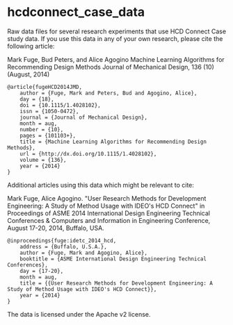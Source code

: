 hcdconnect_case_data
====================

Raw data files for several research experiments that use HCD Connect Case study data. If you use this data in any of your own research, please cite the following article:

Mark Fuge, Bud Peters, and Alice Agogino
Machine Learning Algorithms for Recommending Design Methods
Journal of Mechanical Design, 136 (10)
(August, 2014)

    @article{fugeHCD2014JMD,
        author = {Fuge, Mark and Peters, Bud and Agogino, Alice},
        day = {18},
        doi = {10.1115/1.4028102},
        issn = {1050-0472},
        journal = {Journal of Mechanical Design},
        month = aug,
        number = {10},
        pages = {101103+},
        title = {Machine Learning Algorithms for Recommending Design Methods},
        url = {http://dx.doi.org/10.1115/1.4028102},
        volume = {136},
        year = {2014}
    }

Additional articles using this data which might be relevant to cite:
    
Mark Fuge, Alice Agogino. "User Research Methods for Development Engineering: A Study of Method Usage with IDEO's HCD Connect" in Proceedings of ASME 2014 International Design Engineering Technical Conferences & Computers and Information in Engineering Conference, August 17-20, 2014, Buffalo, USA.

    @inproceedings{fuge:idetc_2014_hcd,
        address = {Buffalo, U.S.A.},
        author = {Fuge, Mark and Agogino, Alice},
        booktitle = {ASME International Design Engineering Technical Conferences},
        day = {17-20},
        month = aug,
        title = {{User Research Methods for Development Engineering: A Study of Method Usage with IDEO's HCD Connect}},
        year = {2014}
    }
   
The data is licensed under the Apache v2 license. 
